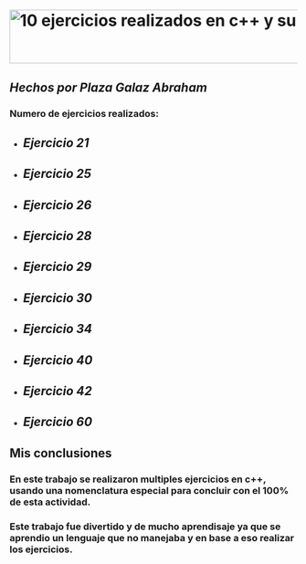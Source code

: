# <a href="https://cooltext.com"><img src="https://images.cooltext.com/5595522.png" width="1593" height="94" alt="10 ejercicios realizados en c++ y su rubrica." /></a>
## *Hechos por Plaza Galaz Abraham*
### Numero de ejercicios realizados:

<ul>
<li><H2><b><i>Ejercicio 21</i></b></H2></li>
<li><H2><b><i>Ejercicio 25</i></b></H2></li>
<li><H2><b><i>Ejercicio 26</i></b></H2></li>
<li><H2><b><i>Ejercicio 28</i></b></H2></li>
<li><H2><b><i>Ejercicio 29</i></b></H2></li>
<li><H2><b><i>Ejercicio 30</i></b></H2></li>
<li><H2><b><i>Ejercicio 34</i></b></H2></li>
<li><H2><b><i>Ejercicio 40</i></b></H2></li>
<li><H2><b><i>Ejercicio 42</i></b></H2></li>
<li><H2><b><i>Ejercicio 60</i></b></H2></li>
</ul>

## Mis conclusiones
### En este trabajo se realizaron multiples ejercicios en c++, usando una nomenclatura especial para concluir con el 100% de esta actividad.

### Este trabajo fue divertido y de mucho aprendisaje ya que se aprendio un lenguaje que no manejaba y en base a eso realizar los ejercicios.
